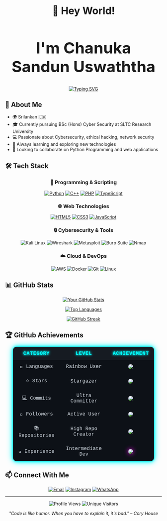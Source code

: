 <div align="center">

<h2 style="font-size:32px;">👋 Hey World!</h2>
<h1 style="font-size:50px;">I'm <strong>Chanuka Sandun Uswaththa </strong></h1>

[![Typing SVG](https://readme-typing-svg.herokuapp.com?font=Fira+Code&size=22&pause=1000&center=true&vCenter=true&width=600&lines=🔐+Cybersecurity+Enthusiast;🛡️+Ethical+Hacker;🌐+Open+Source+Contributor;🚀+Lifelong+Learner)](https://git.io/typing-svg)

</div>


## 🚀 About Me

- 🌍 Srilankan 🇱🇰
- 🎓 Currently pursuing BSc (Hons) Cyber Security at SLTC Research University
- 💻 Passionate about Cybersecurity, ethical hacking, network security
- 🌱 Always learning and exploring new technologies
- 🔭 Looking to collaborate on Python Programming and web applications


## 🛠️ Tech Stack

<div align="center">

### 🐍 Programming & Scripting
[![Python](https://img.shields.io/badge/Python-3776AB?style=for-the-badge&logo=python&logoColor=white)](https://github.com/search?q=user%3Achanuka8+language%3APython&type=repositories)
[![C++](https://img.shields.io/badge/C++-00599C?style=for-the-badge&logo=cplusplus&logoColor=white)](https://github.com/search?q=user%3Achanuka8+language%3AC%2B%2B&type=repositories)
[![PHP](https://img.shields.io/badge/PHP-777BB4?style=for-the-badge&logo=php&logoColor=white)](https://github.com/search?q=user%3Achanuka8+language%3APHP&type=repositories)
[![TypeScript](https://img.shields.io/badge/TypeScript-007ACC?style=for-the-badge&logo=typescript&logoColor=white)](https://github.com/search?q=user%3Achanuka8+language%3ATypeScript&type=repositories)

### 🌐 Web Technologies
[![HTML5](https://img.shields.io/badge/HTML5-E34F26?style=for-the-badge&logo=html5&logoColor=white)](https://github.com/search?q=user%3Achanuka8+language%3AHTML&type=repositories)
[![CSS3](https://img.shields.io/badge/CSS3-1572B6?style=for-the-badge&logo=css3&logoColor=white)](https://github.com/search?q=user%3Achanuka8+language%3ACSS&type=repositories)
[![JavaScript](https://img.shields.io/badge/JavaScript-F7DF1E?style=for-the-badge&logo=javascript&logoColor=black)](https://github.com/search?q=user%3Achanuka8+language%3AJavaScript&type=repositories)

### 🔒 Cybersecurity & Tools
![Kali Linux](https://img.shields.io/badge/Kali_Linux-557C94?style=for-the-badge&logo=kalilinux&logoColor=white)
![Wireshark](https://img.shields.io/badge/Wireshark-1679A7?style=for-the-badge&logo=wireshark&logoColor=white)
![Metasploit](https://img.shields.io/badge/Metasploit-2E77BC?style=for-the-badge&logo=metasploit&logoColor=white)
![Burp Suite](https://img.shields.io/badge/Burp_Suite-FF6F00?style=for-the-badge&logo=burpsuite&logoColor=white)
![Nmap](https://img.shields.io/badge/Nmap-00457C?style=for-the-badge&logo=nmap&logoColor=white)

### ☁️ Cloud & DevOps
![AWS](https://img.shields.io/badge/AWS-232F3E?style=for-the-badge&logo=amazonaws&logoColor=white)
![Docker](https://img.shields.io/badge/Docker-2496ED?style=for-the-badge&logo=docker&logoColor=white)
![Git](https://img.shields.io/badge/Git-F05032?style=for-the-badge&logo=git&logoColor=white)
![Linux](https://img.shields.io/badge/Linux-FCC624?style=for-the-badge&logo=linux&logoColor=black)

</div>


## 📊 GitHub Stats

<div align="center">

[![Your GitHub Stats](https://github-readme-stats.vercel.app/api?username=chanuka8&show_icons=true&theme=tokyonight)](https://github.com/chanuka8?tab=repositories)

[![Top Languages](https://github-readme-stats.vercel.app/api/top-langs/?username=chanuka8&layout=compact&theme=tokyonight)](https://github.com/chanuka8?tab=repositories&q=&type=&language=)

[![GitHub Streak](https://streak-stats.demolab.com?user=chanuka8&theme=tokyonight)](https://git.io/streak-stats)

</div>

## 🏆 GitHub Achievements

<div align="center">

<style>
/* Cyberpunk animated table */
@keyframes neon-glow {
  0%, 100% { box-shadow: 0 0 5px #0ff, 0 0 10px #0ff, 0 0 20px #0ff; }
  50% { box-shadow: 0 0 10px #0ff, 0 0 20px #0ff, 0 0 30px #0ff; }
}

@keyframes trophy-glow {
  0%, 100% { filter: drop-shadow(0 0 5px #ff00ff); }
  50% { filter: drop-shadow(0 0 20px #ff00ff); }
}

table.cyber-achievements {
  border-collapse: collapse;
  width: 90%;
  max-width: 900px;
  margin: 0 auto;
  font-family: 'Courier New', monospace;
  background: #0d1117;
  color: #c9d1d9;
  border-radius: 12px;
  overflow: hidden;
  animation: neon-glow 2s infinite alternate;
}

table.cyber-achievements th, table.cyber-achievements td {
  padding: 12px 16px;
  text-align: center;
}

table.cyber-achievements th {
  background: #161b22;
  color: #0ff;
  text-transform: uppercase;
  letter-spacing: 1px;
  text-shadow: 0 0 5px #0ff, 0 0 10px #0ff;
}

table.cyber-achievements tr:nth-child(even) {
  background: #0d1117;
}

table.cyber-achievements tr:hover {
  background: #0ff;
  color: #0d1117;
  transition: 0.3s;
}

table.cyber-achievements img {
  border-radius: 8px;
  transition: transform 0.3s, filter 0.3s;
}

table.cyber-achievements img:hover {
  transform: scale(1.2);
  filter: drop-shadow(0 0 15px #0ff);
}

/* Trophy glowing effect */
.trophy {
  animation: trophy-glow 2s infinite alternate;
  border-radius: 12px;
}
</style>

<table class="cyber-achievements">
  <tr>
    <th>Category</th>
    <th>Level</th>
    <th>Achievement</th>
  </tr>
  <tr>
    <td>🌈 Languages</td>
    <td>Rainbow User</td>
    <td>
      <a href="https://github.com/chanuka8?tab=repositories" target="_blank">
        <img src="https://img.shields.io/github/languages/top/chanuka8?style=for-the-badge&logo=github&label=Top%20Language">
      </a>
    </td>
  </tr>
  <tr>
    <td>⭐ Stars</td>
    <td>Stargazer</td>
    <td>
      <a href="https://github.com/chanuka8?tab=stars" target="_blank">
        <img src="https://img.shields.io/github/stars/chanuka8?style=for-the-badge&logo=github&label=Stars">
      </a>
    </td>
  </tr>
  <tr>
    <td>💻 Commits</td>
    <td>Ultra Committer</td>
    <td>
      <a href="https://github.com/chanuka8" target="_blank">
        <img src="https://img.shields.io/github/commit-activity/m/chanuka8?style=for-the-badge&logo=github&label=Commits">
      </a>
    </td>
  </tr>
  <tr>
    <td>👥 Followers</td>
    <td>Active User</td>
    <td>
      <a href="https://github.com/chanuka8?tab=followers" target="_blank">
        <img src="https://img.shields.io/github/followers/chanuka8?style=for-the-badge&logo=github&label=Followers">
      </a>
    </td>
  </tr>
  <tr>
    <td>📚 Repositories</td>
    <td>High Repo Creator</td>
    <td>
      <a href="https://github.com/chanuka8?tab=repositories" target="_blank">
        <img src="https://img.shields.io/github/repos/chanuka8?style=for-the-badge&logo=github&label=Repositories">
      </a>
    </td>
  </tr>
  <tr>
    <td>💼 Experience</td>
    <td>Intermediate Dev</td>
    <td>
      <a href="https://github.com/chanuka8" target="_blank">
        <img class="trophy" src="https://github-profile-trophy.vercel.app/?username=chanuka8&theme=radical&row=1&column=1">
      </a>
    </td>
  </tr>
</table>

</div>

## 📫 Connect With Me

<div align="center">

[![Email](https://img.shields.io/badge/Email-D14836?style=for-the-badge&logo=gmail&logoColor=white)](mailto:chanuka12sandun@gmail.com)
[![Instagram](https://img.shields.io/badge/Instagram-E4405F?style=for-the-badge&logo=instagram&logoColor=white)](https://www.instagram.com/chanuka__sandun/profilecard/)
[![WhatsApp](https://img.shields.io/badge/WhatsApp-25D366?style=for-the-badge&logo=whatsapp&logoColor=white)](https://wa.me/+94702200735)

</div>

---


<div align="center">

![Profile Views](https://komarev.com/ghpvc/?username=chanuka8&color=blueviolet&style=for-the-badge)
![Unique Visitors](https://visitor-badge.laobi.icu/badge?page_id=chanuka8&style=for-the-badge&left_color=green&right_color=blue)

*"Code is like humor. When you have to explain it, it's bad." – Cory House*

</div>
